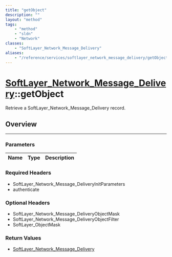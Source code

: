 ```yaml
---
title: "getObject"
description: ""
layout: "method"
tags:
    - "method"
    - "sldn"
    - "Network"
classes:
    - "SoftLayer_Network_Message_Delivery"
aliases:
    - "/reference/services/softlayer_network_message_delivery/getObject"
---
```

# [SoftLayer_Network_Message_Delivery](/reference/services/SoftLayer_Network_Message_Delivery)::getObject


Retrieve a SoftLayer_Network_Message_Delivery record.


## Overview 


-----

### Parameters 
|Name | Type | Description |
| --- | --- | --- |


### Required Headers
* SoftLayer_Network_Message_DeliveryInitParameters
* authenticate


### Optional Headers
* SoftLayer_Network_Message_DeliveryObjectMask
* SoftLayer_Network_Message_DeliveryObjectFilter
* SoftLayer_ObjectMask

### Return Values
* <a href='/reference/datatypes/SoftLayer_Network_Message_Delivery'>SoftLayer_Network_Message_Delivery </a>




